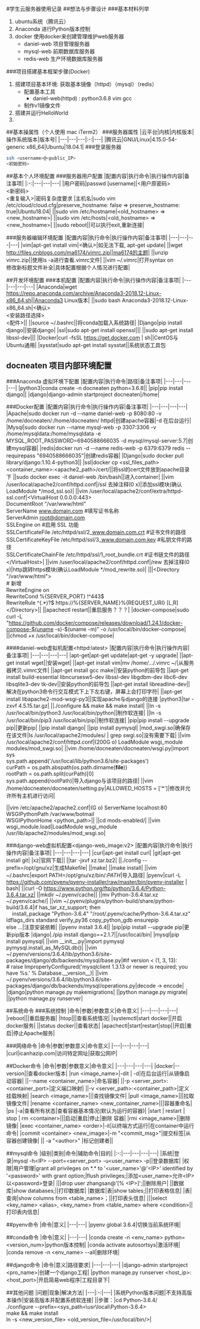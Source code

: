 #学生云服务器使用记录
##想法与步骤设计
###基本材料列举
1. ubuntu系统（腾讯云）
2. Anaconda 进行Python版本控制
3. docker 使用docker来创建管理维护web服务器
	+ daniel-web 项目管理服务器
	+ mysql-web 前期数据库服务器
	+ redis-web 生产环境数据库服务器

###项目搭建基本框架步骤(Docker)
1. 搭建项目基本环境: 获取基本镜像（httpd）（mysql）（redis）
	- 配置基本工具
		- daniel-web(httpd) : python3.6.8 vim gcc 
	- 制作v1镜像文件
2. 搭建并运行HelloWorld
3. 

##基本操属性（个人使用 mac iTerm2）
###服务器属性
|云平台|内核|内核版本|操作系统版本|版本号|
|---|---|---|:-:|---|
|腾讯云|GNU/Linux|4.15.0-54-generic x86_64|Ubuntu|18.04.1|
###登录服务器
```sh
ssh <username>@<public_IP>
<初始密码>
```
##基本个人环境配置
###服务器用户配置
|配置内容|执行命令|执行操作内容|备注事项|
|:-:|---|---|---|
|用户密码|passwd [username]|<用户原密码><br><新密码><br><重复输入>|密码复杂度要求
|主机名|sudo vim /etc/cloud/cloud.cfg|preserve_hostname: false => preserve_hostname: true|Ubuntu18.04|
||sudo vim /etc/hostname|\<old_hostname\> => \<new_hostname\>|
||sudo vim /etc/hosts|\<old_hostname\> => \<new_hostname\>|
||sudo reboot||可以执行exit,重新连接|

###服务器编辑环境配置
|配置内容|执行命令|执行操作内容|备注事项|
|---|---|---|---|
|vim|apt-get install vim|\<确认\>|如无法下载, apt-get update|
||wget  http://files.cnblogs.com/ma6174/vimrc.zip||ma6174的主题|
||unzip vimrc.zip||使用ls -a进行查看.vimrc文件|
||vim ~/.vimrc|打开syntax on<br>修改新标题文件补全|具体配置根据个人情况进行配置|

##开发环境配置
###本机配置
|配置内容|执行命令|执行操作内容|备注事项|
|---|---|---|---|
|Anaconda|wget https://repo.anaconda.com/archive/Anaconda3-2018.12-Linux-x86_64.sh||Anaconda3 Linux版本|
||sudo bash Anaconda3-2018.12-Linux-x86_64.sh|<确认><br><安装路径选择><br><配件>||
||source ~/.bashrc||将conda加载入系统路径|
|Django|pip install django||安装django|
|ssl|sudo apt-get install openssl|||
||sudo apt-get install libssl-dev|||
|Docker|curl -fsSL https://get.docker.com \| sh||CentOS与Ubuntu通用|
|sysstat|sudo apt-get install sysstat||系统状态工具包

## docneaten 项目内部环境配置
###Anaconda 虚拟环境下配置
|配置内容|执行命令|路径|备注事项|
|---|---|---|---|
|python3|conda create -n docneaten python=3.6.8||
|pip|pip install django||
|django|django-admin startproject docneaten|/home|

###Docker配置
|配置内容|执行命令|执行操作内容|备注事项|
|---|---|---|---|
|Apache|sudo docker run -d --name daniel-web -p 8080:80 -v /home/docneaten/:/home/docneaten/ httpd|创建apache容器|-d 在后台运行|
|Mysql|sudo docker run --name mysql-web -p 3307:3306 -v /home/mysqldata:/home/mysqldata -e MYSQL_ROOT_PASSWORD=6940588666035 -d mysql/mysql-server:5.7|创建mysql容器|
|redis|docker run -d --name redis-web -p 6379:6379 redis --requirepass "6940588666035"|创建redis容器|
|Django|sudo docker pull library/django:1.10.4-python3||
|ssl|docker cp \<ssl\_files\_path\> \<container\_name\>:\<apache2\_path\>/cert/||将ssl的cert文件放到apache目录下
||sudo docker exec -it daniel-web /bin/bash||进入container|
||vim /user/local/apache2/conf/httpd.conf|/ssl 去掉注释(0 x)|添加ssl模块(确认LoadModule \*/mod_ssl.so)|
||vim /user/local/apache2/conf/extra/httpd-ssl.conf|\<VirtualHost 0.0.0.0:443><br>DocumentRoot "/var/www/html"<br>ServerName www.domain.com #填写证书名称<br>ServerAdmin root@domain.com<br>SSLEngine on #启用 SSL 功能<br>SSLCertificateFile /etc/httpd/ssl/2\_www.domain.com.crt #证书文件的路径<br>SSLCertificateKeyFile /etc/httpd/ssl/3\_www.domain.com.key #私钥文件的路径<br>SSLCertificateChainFile /etc/httpd/ssl/1\_root_bundle.crt #证书链文件的路径<br>\</VirtualHost>|
||vim /user/local/apache2/conf/httpd.conf|/rew 去掉注释(0 x)|http跳转https模块(确认LoadModule \*/mod_rewrite.so)|
|||\<Directory "/var/www/html"\> <br># 新增<br>RewriteEngine on<br>RewriteCond %{SERVER_PORT} !\^443$ <br>RewriteRule ^(.*)?$ https://%{SERVER_NAME}%{REQUEST_URI} [L,R]<br>\</Directory>||
||apachectl restart||重启服务？？？|
|docker-compose|sudo curl -L "https://github.com/docker/compose/releases/download/1.24.1/docker-compose-$(uname -s)-$(uname -m)" -o /usr/local/bin/docker-compose|
||chmod +x /usr/local/bin/docker-compose|

####daniel-web虚拟机配置\<httpd:latest\>
|配置内容|执行命令|执行操作内容|备注事项|
|---|---|---|---|
|apt-get|apt-get update|apt-get -y upgrade|
||apt-get install wget||安装wget|
||apt-get install vim|mv /home/.../.vimrc ~/|从服务器拷贝.vimrc文件|
||apt-get install gcc make||安装python的前导包
||apt-get install build-essential libncursesw5-dev libssl-dev libgdbm-dev libc6-dev libsqlite3-dev tk-dev||安装python的前导包
||apt-get install libreadline-dev||解决在python3命令行交互模式下上下左右键，屏幕上会打印字符|
||apt-get install libapache2-mod-wsgi-py3||实现apache与django的连接
|python3|tar -zxvf 4.5.15.tar.gz|
||./configure && make && make install|
||ln -s /usr/local/bin/python3 /usr/local/bin/python||制作软连接|
||ln -s /usr/local/bin/pip3 /usr/local/bin/pip||制作软连接|
|pip|pip install --upgrade pip||更新pip|
||pip install django|
||pip install pymysql|
|mod_swgi.so|确保存在该文件|ls /usr/local/apache2/modules/ \| grep swgi.so|没有需要下载|
||vim /usr/local/apache2/conf/httpd.conf|(200G o) LoadModule wsgi_module modules/mod_swgi.so|
||vim /home/docneaten/docneaten/wsgi.py|import sys<br>sys.path.append('/usr/local/lib/python3.6/site-packages')<br>curPath = os.path.abspath(os.path.dirname(__file__))<br>rootPath = os.path.split(curPath)[0]<br>sys.path.append(rootPath)|导入django与该项目的路径|
||vim /home/docneaten/docneaten/setting.py|ALLOWED_HOSTS = ['*']|修改并允许所有主机进行访问|

||vim /etc/apache2/apache2.conf|(G o) ServerName localhost:80<br>WSGIPythonPath /var/www/botmail<br>WSGIPythonHome \<python_path>||
||cd mods-enabled/|
||vim wsgi_module.load|LoadModule wsgi_module /usr/lib/apache2/modules/mod_wsgi.so|


###django-web虚拟机配置\<django-web_image:v2>
|配置内容|执行命令|执行操作内容|备注事项|
|---|---|---|---|
|curl|apt-get install curl|
|git|apt-get install git|
|xz|官网下载||
||tar -jxvf xz.tar.bz2|
||./config --prefix=/opt/gnu/xz|生成Makefile|
||make|
||make install|
||vim ~/.bashrc|export PATH=/opt/gnu/xz/bin/:$PATH$|导入路径|
|pyenv|curl -L https://github.com/pyenv/pyenv-installer/raw/master/bin/pyenv-installer \| bash|
||curl -O https://www.python.org/ftp/python/3.6.4/Python-3.6.4.tar.xz|
||mkdir ~/.pyenv/cache||
||mv Python-3.6.4.tar.xz ~/.pyenv/cache/|
||vim ~/.pyenv/plugins/python-build/share/python-build/3.6.4|if has\_tar\_xz\_support; then<br>&nbsp;&nbsp;&nbsp;&nbsp;install\_package "Python-3.6.4" "/root/.pyenv/cache/Python-3.6.4.tar.xz" ldflags_dirs standard verify_py36 copy_python_gdb ensurepip<br>else ...|注意安装依赖|
||pyenv install 3.6.4||
|pip|pip install --upgrade pip|更新pip版本
|django|./pip install django==2.1.7||/usr/local/bin|
|mysql|pip install pymysql|
||vim \_\_init\_\_.py|import pymysql<br>pymysql.install\_as\_MySQLdb()|
||vim ~/.pyenv/versions/3.6.4/lib/python3.6/site-packages/django/db/backends/mysql/base.py|#if version < (1, 3, 13):<br>#    raise ImproperlyConfigured('mysqlclient 1.3.13 or newer is required; you have %s.' % Database.\_\_version\_\_)|
||vim ~/.pyenv/versions/3.6.4/lib/python3.6/site-packages/django/db/backends/mysql/operations.py|decode -> encode|
|django|python manage.py makemigrations|
||python manage.py migrate|
||python manage.py runserver|


##系统命令
###系统控制
|命令|参数|参数意义|命令意义|
|---|---|---|---|
|reboot|||重启服务器|
|htop|||查看系统情况|
|systemctl|start docker||开启docker服务|
||status docker||查看状态|
|apachectl|start\|restart\|stop||开启\|重启\|停止Apache服务|

###网络命令
|命令|参数|参数意义|命令意义|
|---|---|---|---|
|curl|icanhazip.com|访问特定网址|获取公网IP|

##Docker命令
|命令|参数|参数意义|命令意义|
|---|---|---|---|
|docker|--version||查看docker版本|
|run \<image\_name>|-dit \| -d|在后台运行|从镜像启动容器|
||--name \<container\_name\>|命名容器|
||-p \<server\_port\>:\<container\_port\>|定义端口映射|
||-v \<server\_path\>:\<container\_path\>|定义挂载映射|
|search \<image\_name\>|||查找镜像文件|
|pull \<image\_name>|||拉取镜像文件|
|rename \<container\_name> \<new\_container\_name>|||容器重命名|
|ps |-a|查看所有状态|查看容器基本情况(默认为运行的容器)|
|start \| restart \| stop \| rm \<container\>|||启动\|重启\|停止\|删除 容器|
|rmi \<image\_name\>||删除镜像|
|exec \<container\_name\> \<order\>|-it|以终端方式运行|在container中运行命令|
|commit \<container\> \<new\_image>|-m "\<commit\_msg>"|提交标签|从容器创建镜像|
|| -a "\<author>"  |标记创建者||


##mysql命令
|级别|类别|命令|辅助命令|目的|
|:-:|---|---|---|---|
|系统|登录|mysql -h\<IP\> --port=\<server\_port\> -u\<user\_name> -p||登录数据库|
|权限|用户管理|grant all privileges on \*.\* to '\<user\_name>'@'\<IP\>' identified by '\<password\>' with grant option;|flush privileges;|添加\<user\_name\>允许\<IP\>以\<password\>登录|
|||drop user zhangsan@'[% \<IP\>]';||删除用户|
||数据库|show databases;||打印数据库|
|数据库|表|show tables;||打印表格信息|
|表|查询|show columns from \<table\_name\>；||打印表头信息|
|||select \<key\_name\> \<alias\>, \<key\_name\> from \<table\_name\> where \<condition\>||打印表内信息|

##pyenv命令
|命令|意义|
|---|---|
|pyenv global 3.6.4|切换当前系统环境|

##conda命令
|命令|意义|
|---|---|
|conda create -n \<env\_name\> python=\<version\_num\>|python版本控制|
|conda activate autosortsys|激活环境|
|conda remove -n \<env\_name\> --all|删除环境|

##django命令
|命令|意义|路径要求|
|---|---|---|
|django-admin startproject \<pro\_name\>|创建一个django工程|
|python manage.py runserver \<host\_ip\>:\<host\_port\>|开启简易web程序|工程目录下|


##其他问题
|问题|现象|解决方法|
|---|:-:|---|
|系统Python版本问题|不支持高版本操作|安装高版本并配置系统软连接|
||步骤：|cd Python-3.6.4/<br>./configure --prefix=\<sys_path=\usr\local\Python-3.6.4\><br>make && make install<br>ln -s <new_version_file> <old_version_file=/usr/local/bin/>|
